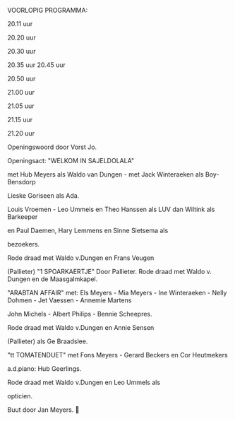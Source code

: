  

VOORLOPIG PROGRAMMA:

20.11 uur

20.20 uur

20.30 uur

20.35 uur
20.45 uur

20.50 uur

21.00 uur

21.05 uur

21.15 uur

21.20 uur

Openingswoord door Vorst Jo.

Openingsact: "WELKOM IN SAJELDOLALA"

met Hub Meyers als Waldo van Dungen -
met Jack Winteraeken als Boy-Bensdorp

Lieske Goriseen als Ada.

Louis Vroemen - Leo Ummeis en Theo Hanssen als LUV
dan Wiltink als Barkeeper

en Paul Daemen, Hary Lemmens en Sinne Sietsema als

bezoekers.

Rode draad met Waldo v.Dungen en Frans Veugen

(Pallieter)
"1 SPOARKAERTJE" Door Pallieter.
Rode draad met Waldo v. Dungen en de Maasgalmkapel.

"ARABTAN AFFAIR"
met: Els Meyers - Mia Meyers - Ine Winteraeken -
Nelly Dohmen - Jet Vaessen - Annemie Martens

John Michels - Albert Philips - Bennie Scheepres.

Rode draad met Waldo v.Dungen en Annie Sensen

(Pallieter) als Ge Braadslee.

"tt TOMATENDUET"
met Fons Meyers - Gerard Beckers en Cor Heutmekers

a.d.piano: Hub Geerlings.

Rode draad met Waldo v.Dungen en Leo Ummels als

opticien.

Buut door Jan Meyers.
